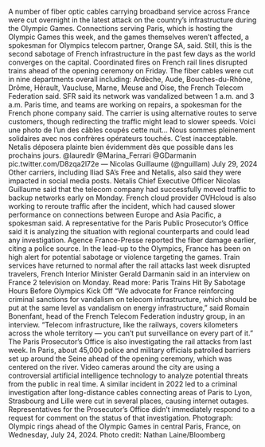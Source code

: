 A number of fiber optic cables carrying broadband service across France were cut overnight in the latest attack on the country’s infrastructure during the Olympic Games.
Connections serving Paris, which is hosting the Olympic Games this week, and the games themselves weren’t affected, a spokesman for Olympics telecom partner, Orange SA, said. Still, this is the second sabotage of French infrastructure in the past few days as the world converges on the capital. Coordinated fires on French rail lines disrupted trains ahead of the opening ceremony on Friday.
The fiber cables were cut in nine departments overall including: Ardèche, Aude, Bouches-du-Rhône, Drôme, Hérault, Vaucluse, Marne, Meuse and Oise, the French Telecom Federation said. SFR said its network was vandalized between 1 a.m. and 3 a.m. Paris time, and teams are working on repairs, a spokesman for the French phone company said. The carrier is using alternative routes to serve customers, though redirecting the traffic might lead to slower speeds.
Voici une photo de l’un des câbles coupés cette nuit…
Nous sommes pleinement solidaires avec nos confrères opérateurs touchés. C’est inacceptable.
Netalis déposera plainte bien évidemment dès que possible dans les prochains jours. @lauredlr @Marina_Ferrari @GDarmanin pic.twitter.com/D8zqa2l72e
— Nicolas Guillaume (@nguillam) July 29, 2024
Other carriers, including Iliad SA’s Free and Netalis, also said they were impacted in social media posts. Netalis Chief Executive Officer Nicolas Guillaume said that the telecom company had successfully moved traffic to backup networks early on Monday. French cloud provider OVHcloud is also working to reroute traffic after the incident, which had caused slower performance on connections between Europe and Asia Pacific, a spokesman said.
A representative for the Paris Public Prosecutor’s Office said it is analyzing the situation with regional counterparts and could lead any investigation. Agence France-Presse reported the fiber damage earlier, citing a police source.
In the lead-up to the Olympics, France has been on high alert for potential sabotage or violence targeting the games. Train services have returned to normal after the rail attacks last week disrupted travelers, French Interior Minister Gerald Darmanin said in an interview on France 2 television on Monday.
Read more: Paris Trains Hit By Sabotage Hours Before Olympics Kick Off
“We advocate for France reinforcing criminal sanctions for vandalism on telecom infrastructure, which should be put at the same level as vandalism on energy infrastructure,” said Romain Bonenfant, head of the French Telecom Federation industry group, in an interview. “Telecom infrastructure, like the railways, covers kilometers across the whole territory — you can’t put surveillance on every part of it.”
The Paris Prosecutor’s Office is also investigating the rail attacks from last week. In Paris, about 45,000 police and military officials patrolled barriers set up around the Seine ahead of the opening ceremony, which was centered on the river. Video cameras around the city are using a controversial artificial intelligence technology to analyze potential threats from the public in real time.
A similar incident in 2022 led to a criminal investigation after long-distance cables connecting areas of Paris to Lyon, Strasbourg and Lille were cut in several places, causing internet outages. Representatives for the Prosecutor’s Office didn’t immediately respond to a request for comment on the status of that investigation.
Photograph: Olympic rings ahead of the Olympic Games in central Paris, France, on Wednesday, July 24, 2024. Photo credit: Nathan Laine/Bloomberg